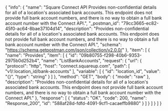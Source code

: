 {
  "info": {
    "name": "Square Connect API Provides non-confidential details for all of a location's associated bank accounts. This endpoint does not provide full bank account numbers, and there is no way to obtain a full bank account number with the Connect API.",
    "_postman_id": "79cc3665-ec82-45f0-ac64-8bae37104d14",
    "description": "Provides non-confidential details for all of a location's associated bank accounts. This endpoint does not provide full bank account numbers, and there is no way to obtain a full bank account number with the Connect API.",
    "schema": "https://schema.getpostman.com/json/collection/v2.0.0/"
  },
  "item": [
    {
      "name": "Provides",
      "item": [
        {
          "id": "09b80755-f298-40b6-9353-2975b0d252b4",
          "name": "ListBankAccounts",
          "request": {
            "url": {
              "protocol": "http",
              "host": "connect.squareup.com",
              "path": [
                "v1/:location_id/bank-accounts"
              ],
              "variable": [
                {
                  "id": "location_id",
                  "value": "{}",
                  "type": "string"
                }
              ]
            },
            "method": "GET",
            "body": {
              "mode": "raw"
            },
            "description": "Provides non-confidential details for all of a location's associated bank accounts. This endpoint does not provide full bank account numbers, and there is no way to obtain a full bank account number with the Connect API."
          },
          "response": [
            {
              "status": "OK",
              "code": 200,
              "name": "Response_200",
              "id": "588af28d-fdfd-4091-9cf1-cacaeffb9880"
            }
          ]
        }
      ]
    }
  ]
}